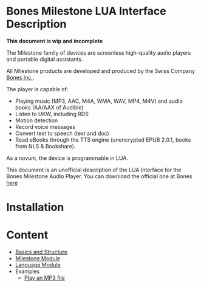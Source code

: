 # Bones Milestone LUA Interface Description

**This document is wip and incomplete**

The Milestone family of devices are screenless high-quality audio players and portable digital assistants. 

All Milestone products are developed and produced by the Swiss Company [Bones Inc.](http://www.bones.ch).

The player is capable of:
- Playing music (MP3, AAC, M4A, WMA, WAV, MP4, M4V) and audio books (AA/AAX of Audible)
- Listen to UKW, including RDS
- Motion detection
- Record voice messages
- Convert text to speech (text and doc) 
- Read eBooks through the TTS engine (unencrypted EPUB 2.0.1, books from NLS & Bookshare).

As a novum, the device is programmable in LUA.

This document is an unofficial description of the LUA Interface for the Bones Milestone Audio Player.
You can download the official one at Bones [here](http://www.bones.ch/media/downloads-support/M312Ace/lua/160914_Lua_Reference_Manual.docx) 

# Installation






# Content

* [Basics and Structure](doc/basics-and-structure.md)
* [Milestone Module](doc/milestone-module.md)
* [Language Module](doc/language-module.md)
* Examples
  * [Play an MP3 file](/examples/mp3/main.lua)
